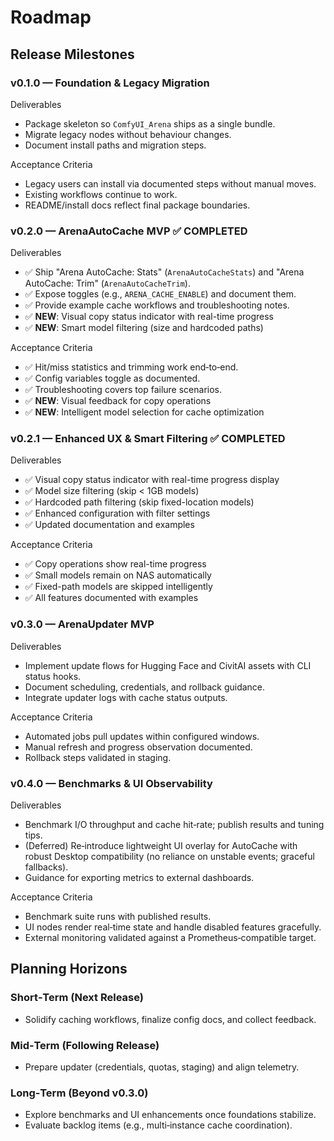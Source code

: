 # Roadmap

## Release Milestones

### v0.1.0 — Foundation & Legacy Migration
Deliverables
- Package skeleton so `ComfyUI_Arena` ships as a single bundle.
- Migrate legacy nodes without behaviour changes.
- Document install paths and migration steps.

Acceptance Criteria
- Legacy users can install via documented steps without manual moves.
- Existing workflows continue to work.
- README/install docs reflect final package boundaries.

### v0.2.0 — ArenaAutoCache MVP ✅ **COMPLETED**
Deliverables
- ✅ Ship "Arena AutoCache: Stats" (`ArenaAutoCacheStats`) and "Arena AutoCache: Trim" (`ArenaAutoCacheTrim`).
- ✅ Expose toggles (e.g., `ARENA_CACHE_ENABLE`) and document them.
- ✅ Provide example cache workflows and troubleshooting notes.
- ✅ **NEW**: Visual copy status indicator with real-time progress
- ✅ **NEW**: Smart model filtering (size and hardcoded paths)

Acceptance Criteria
- ✅ Hit/miss statistics and trimming work end‑to‑end.
- ✅ Config variables toggle as documented.
- ✅ Troubleshooting covers top failure scenarios.
- ✅ **NEW**: Visual feedback for copy operations
- ✅ **NEW**: Intelligent model selection for cache optimization

### v0.2.1 — Enhanced UX & Smart Filtering ✅ **COMPLETED**
Deliverables
- ✅ Visual copy status indicator with real-time progress display
- ✅ Model size filtering (skip < 1GB models)
- ✅ Hardcoded path filtering (skip fixed-location models)
- ✅ Enhanced configuration with filter settings
- ✅ Updated documentation and examples

Acceptance Criteria
- ✅ Copy operations show real-time progress
- ✅ Small models remain on NAS automatically
- ✅ Fixed-path models are skipped intelligently
- ✅ All features documented with examples

### v0.3.0 — ArenaUpdater MVP
Deliverables
- Implement update flows for Hugging Face and CivitAI assets with CLI status hooks.
- Document scheduling, credentials, and rollback guidance.
- Integrate updater logs with cache status outputs.

Acceptance Criteria
- Automated jobs pull updates within configured windows.
- Manual refresh and progress observation documented.
- Rollback steps validated in staging.

### v0.4.0 — Benchmarks & UI Observability
Deliverables
- Benchmark I/O throughput and cache hit‑rate; publish results and tuning tips.
- (Deferred) Re‑introduce lightweight UI overlay for AutoCache with robust Desktop compatibility (no reliance on unstable events; graceful fallbacks).
- Guidance for exporting metrics to external dashboards.

Acceptance Criteria
- Benchmark suite runs with published results.
- UI nodes render real‑time state and handle disabled features gracefully.
- External monitoring validated against a Prometheus‑compatible target.

## Planning Horizons

### Short‑Term (Next Release)
- Solidify caching workflows, finalize config docs, and collect feedback.

### Mid‑Term (Following Release)
- Prepare updater (credentials, quotas, staging) and align telemetry.

### Long‑Term (Beyond v0.3.0)
- Explore benchmarks and UI enhancements once foundations stabilize.
- Evaluate backlog items (e.g., multi‑instance cache coordination).
